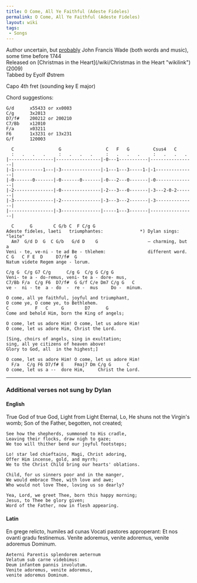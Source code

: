 ```yaml
---
title: O Come, All Ye Faithful (Adeste Fideles)
permalink: O Come, All Ye Faithful (Adeste Fideles)
layout: wiki
tags:
 - Songs
---
```


Author uncertain, but
[probably](http://www.hymnsandcarolsofchristmas.com/Hymns_and_Carols/Images/Stephan/adeste_fideles_a_study_on_its_or.htm)
John Francis Wade (both words and music), some time before 1744  
Released on [Christmas in the Heart](/wiki/Christmas in the Heart "wikilink")
(2009)  
Tabbed by Eyolf Østrem

Capo 4th fret (sounding key E major)

Chord suggestions:

    G/d      x55433 or xx0003
    C/g      3x2013
    D7/f#    200212 or 200210
    C7/Bb    x12010
    F/a      x03211
    F6       1x3231 or 13x231
    G/f      120003

      C                 G                 C   F   G         Csus4   C
      :   .   .   .     :   .   .   .     :   .   .   .     :   .   .   .
    |-----------------|-----------------|-0---1-----------|-----------------|
    |-1-----------1---|-3---------------|-1---1---3-----1-|-1---------------|
    |-0-------0-------|-0-------0-------|-0---2---0-------|-0---------------|
    |-2---------------|-0---------------|-2---3---0-------|-3---2-0-2-------|
    |-3---------------|-2---------------|-3---3---2-------|-3---------------|
    |-----------------|-3---------------|-----1---3-------|-----------------|

      C      G        C G/b C  F C/g G
    Adeste fideles, laeti   triumphantes:              *) Dylan sings: "leite"
      Am7  G/d D  G  C G/b   G/d D    G                   – charming, but a
    Veni - te, ve-ni - te ad Be - thlehem:                different word.
    C G   C F E  D     D7/f#  G
    Natum videte Regem ange - lorum.

    C/g G  C/g G7 C/g      C/g G  C/g G C/g G
    Veni- te a - do-remus, veni- te a - dore- mus,
    C7/Bb F/a  C/g F6  D7/f#  G G/f C/e Dm7 C/g G   C
    ve -  ni - te  a - do  -  re -  mus     Do -  minum.

    O come, all ye faithful, joyful and triumphant,
    O come ye, O come ye, to Bethlehem.
    C          F   C     G        D7      G
    Come and behold Him, born the King of angels;

    O come, let us adore Him! O come, let us adore Him!
    O come, let us adore Him, Christ the Lord.

    [Sing, choirs of angels, sing in exultation;
    sing, all ye citizens of heaven above!
    Glory to God, all  in the highest;]

    O come, let us adore Him! O come, let us adore Him!
      F/a   C/g F6 D7/f# E    Fmaj7 Dm C/g G      C
    O come, let us a --  dore Him,     Christ the Lord.

* * * * *

<h3>
Additional verses not sung by Dylan

</h3>
<h4>
English

</h4>
    True God of true God, Light from Light Eternal,
    Lo, He shuns not the Virgin's womb;
    Son of the Father, begotten, not created;

    See how the shepherds, summoned to His cradle,
    Leaving their flocks, draw nigh to gaze;
    We too will thither bend our joyful footsteps;

    Lo! star led chieftains, Magi, Christ adoring,
    Offer Him incense, gold, and myrrh;
    We to the Christ Child bring our hearts' oblations.

    Child, for us sinners poor and in the manger,
    We would embrace Thee, with love and awe;
    Who would not love Thee, loving us so dearly?

    Yea, Lord, we greet Thee, born this happy morning;
    Jesus, to Thee be glory given;
    Word of the Father, now in flesh appearing.

<h4>
Latin

</h4>
    En grege relicto, humiles ad cunas
    Vocati pastores approperant:
    Et nos ovanti gradu festinemus.
    Venite adoremus, venite adoremus,
    venite adoremus Dominum.

    Aeterni Parentis splendorem aeternum
    Velatum sub carne videbimus:
    Deum infantem pannis involutum.
    Venite adoremus, venite adoremus,
    venite adoremus Dominum.
